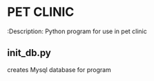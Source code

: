 PET CLINIC
==========
:Description: Python program for use in pet clinic

init_db.py
----------
creates Mysql database for program
